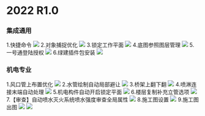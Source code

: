 # 2022 R1.0
### 集成通用
1.快捷命令
![](images/screenshot_1656380666834.png)
2.对象捕捉优化
![](images/screenshot_1656380689572.png)
3.锁定工作平面
![](images/screenshot_1656380711138.png)
4.底图参照图层管理
![](images/screenshot_1656380725247.png)
5.一号通登陆授权
![](images/screenshot_1656380741969.png)
6.绿建插件包安装
![](images/screenshot_1656380778504.png)
<br/>
### 机电专业
1.风口管上布置优化
![](images/screenshot_1656380358474.png)
2.水管绘制自动局部避让
![](images/screenshot_1656380386679.png)
3.桥架上翻下翻
![](images/screenshot_1656380425697.png)
4.喷淋连接末端自动处理
![](images/screenshot_1656380451983.png)
5.机电构件自动开启锁定平面
![](images/screenshot_1656380483637.png)
6.楼层复制补充立管选项
![](images/screenshot_1656380506481.png)
7.【审查】自动喷水灭火系统喷水强度审查全局属性
![](images/screenshot_1656380532573.png)
8.施工图设置
![](images/screenshot_1656380554562.png)
9.施工图出图
![](images/screenshot_1656380594278.png)
![](images/screenshot_1656380613256.png)